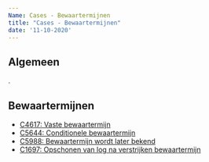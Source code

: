 ```yaml
---
Name: Cases - Bewaartermijnen
title: "Cases - Bewaartermijnen"
date: '11-10-2020'
---
```


## Algemeen
. 

## Bewaartermijnen
- [C4617: Vaste bewaartermijn](./../artefacten/4617.md)
- [C5644: Conditionele bewaartermijn](./../artefacten/5644.md)
- [C5988: Bewaartermijn wordt later bekend](./../artefacten/5988.md)
- [C1697: Opschonen van log na verstrijken bewaartermijn](./../artefacten/1697.md)
